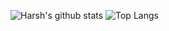 ![Harsh's github stats](https://github-readme-stats.vercel.app/api?username=Harshsirja&theme=dark&show_icons=true,prs&count_private=true)
![Top Langs](https://github-readme-stats.vercel.app/api/top-langs/?username=Harshsirja&theme=dark&show_icons=true&layout=compact&hide=JavaScript&count_private=true)
